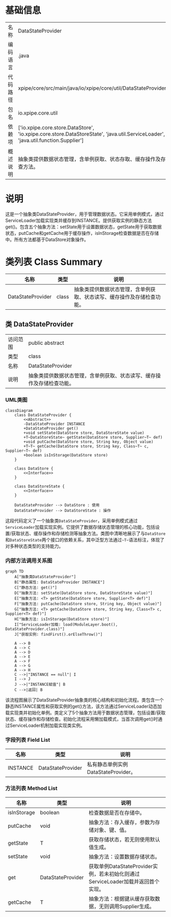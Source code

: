 # 基础信息

|      |      |
|------|------|
| 名称 | DataStateProvider |
| 编码语言 | .java |
| 代码路径 | xpipe/core/src/main/java/io/xpipe/core/util/DataStateProvider.java |
| 包名 | io.xpipe.core.util |
| 依赖项 | ['io.xpipe.core.store.DataStore', 'io.xpipe.core.store.DataStoreState', 'java.util.ServiceLoader', 'java.util.function.Supplier'] |
| 概述说明 | 抽象类提供数据状态管理，含单例获取、状态存取、缓存操作及存储检查方法。 |

# 说明

这是一个抽象类DataStateProvider，用于管理数据状态。它采用单例模式，通过ServiceLoader加载实现类并缓存到INSTANCE。提供获取实例的静态方法get()。包含五个抽象方法：setState用于设置数据状态，getState用于获取数据状态，putCache和getCache用于缓存操作，isInStorage检查数据是否在存储中。所有方法都基于DataStore对象操作。

# 类列表 Class Summary

| 名称   | 类型  | 说明 |
|-------|------|-------------|
| DataStateProvider | class | 抽象类提供数据状态管理，含单例获取、状态读写、缓存操作及存储检查功能。 |



## 类 DataStateProvider

|      |      |
|------|------|
| 访问范围 | public abstract |
| 类型 | class |
| 名称 | DataStateProvider |
| 说明 | 抽象类提供数据状态管理，含单例获取、状态读写、缓存操作及存储检查功能。 |


### UML类图

```mermaid
classDiagram
    class DataStateProvider {
        <<Abstract>>
        -DataStateProvider INSTANCE
        +DataStateProvider get()
        +void setState(DataStore store, DataStoreState value)
        +T~DataStoreState~ getState(DataStore store, Supplier~T~ def)
        +void putCache(DataStore store, String key, Object value)
        +T~T~ getCache(DataStore store, String key, Class~T~ c, Supplier~T~ def)
        +boolean isInStorage(DataStore store)
    }

    class DataStore {
        <<Interface>>
    }

    class DataStoreState {
        <<Interface>>
    }

    DataStateProvider --> DataStore : 使用
    DataStateProvider --> DataStoreState : 操作
```

这段代码定义了一个抽象类`DataStateProvider`，采用单例模式通过`ServiceLoader`加载实现实例。它提供了数据存储状态管理的核心功能，包括设置/获取状态、缓存操作和存储检测等抽象方法。类图中清晰地展示了与`DataStore`和`DataStoreState`两个接口的依赖关系，其中泛型方法通过`~T~`语法标注，体现了对多种状态类型的支持能力。


### 内部方法调用关系图

```mermaid
graph TD
    A["抽象类DataStateProvider"]
    B["静态属性: DataStateProvider INSTANCE"]
    C["静态方法: get()"]
    D["抽象方法: setState(DataStore store, DataStoreState value)"]
    E["抽象方法: <T> getState(DataStore store, Supplier<T> def)"]
    F["抽象方法: putCache(DataStore store, String key, Object value)"]
    G["抽象方法: <T> getCache(DataStore store, String key, Class<T> c, Supplier<T> def)"]
    H["抽象方法: isInStorage(DataStore store)"]
    I["ServiceLoader加载: load(ModuleLayer.boot(), DataStateProvider.class)"]
    J["获取实例: findFirst().orElseThrow()"]

    A --> B
    A --> C
    A --> D
    A --> E
    A --> F
    A --> G
    A --> H
    C -->|"INSTANCE == null"| I
    I --> J
    J -->|"INSTANCE赋值"| B
    C -->|返回| B
```

该流程图展示了DataStateProvider抽象类的核心结构和初始化流程。类包含一个静态INSTANCE属性和获取实例的get()方法，该方法通过ServiceLoader动态加载实现类并初始化单例。类定义了5个抽象方法用于数据状态管理，包括设置/获取状态、缓存操作和存储检查。初始化流程采用懒加载模式，当首次调用get()时通过ServiceLoader机制加载实现类实例。

### 字段列表 Field List

| 名称  | 类型  | 说明 |
|-------|-------|------|
| INSTANCE | DataStateProvider | 私有静态单例实例DataStateProvider。 |

### 方法列表 Method List

| 名称  | 类型  | 说明 |
|-------|-------|------|
| isInStorage | boolean | 检查数据是否在存储中。 |
| putCache | void | 抽象方法：存入缓存，参数为存储对象、键、值。 |
| getState | T | 获取存储状态，若无则使用默认值生成。 |
| setState | void | 抽象方法：设置数据存储状态。 |
| get | DataStateProvider | 获取单例DataStateProvider实例，若未初始化则通过ServiceLoader加载并返回首个实现。 |
| getCache | T | 抽象方法：根据键从缓存获取数据，无则调用Supplier生成。 |




